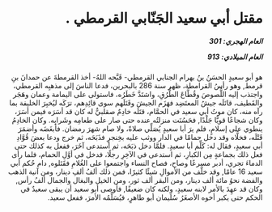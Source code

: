 <h1 dir="rtl">مقتل أبي سعيد الجَنّابي القرمطي .</h1>

<h5 dir="rtl">العام الهجري:  301

العام الميلادي: 913

</h5>

<p dir="rtl">هو أبو سعيدٍ الحسَنُ بنُ بهرام الجنابي القرمطي- قَبَّحه اللهُ- أخذ القرمطةَ عن حمدانَ بنِ قرمط, وهو رأسُ القرامطة، ظهر سنة 286 بالبحرين، فدعا الناسَ إلى مذهبِه القرمطي، واجتذب إليه اللُّصوصَ وقُطَّاعَ الطُّرُقِ، واشتَدَّ خَطَرُه، فاستولى على اليمامة وعمان وهَجَر والقَطيف، قاتَلَه جيشُ المعتَضِد فهَزَم الجيشَ وقَتَلَهم سوى قائِدِهم، ترَكَه ليُخبِرَ الخليفة بما رآه منه، كان موتُ أبي سعيد في الحمَّام، قتَلَه خادِمٌ صقلبيٌّ له كان قد أسَرَه فيمن أسَرَ، وكان شجاعًا قويًّا جَلْدًا, فحَسُنَت منزلتُه عنده حتى صار على طعامِه وشَرابِه. وكان الخادِمُ ينطوي على إسلامٍ، فلم يرَ أبا سعيدٍ يُصَلِّي صلاةً، ولا صام شهرَ رمضان. فأبغَضَه وأضمَرَ قَتْلَه، فخلَّاه وقد دخل حمامًا في الدار ووثب عليه بخِنجرٍ فذَبَحَه، ثم خرج ودعا بعضَ قُوَّادِ أبي سعيدٍ، فقال له: كَلِّم أبا سعيدٍ. فلمَّا دخل ذبَحَه، ثم استدعى آخَرَ، ففعل به كذلك حتى فعل ذلك بجماعةٍ مِن الكبارِ، ثم استدعى في الآخِرِ رجلًا، فدخل في أوَّلِ الحمام، فلما رأى الدماءَ تجري، أدبر مسرعًا وصاح، فصاح النساء واجتمعوا على الغُلامِ فقَتَلوه, دام حُكم أبي سعيد 16 عامًا, وقد خلَّف من الأموالِ شيئًا كثيرًا، فمن ذلك ألفُ ألفِ دينار، ومن آنية الذهب والفضة نحوُ مائة ألف دينار، ومن البقر ألف ثور، ومن الخيل والبغال والجمال ألفُ رأس, وكان قد عهِدَ بالأمر لابنه سعيدٍ، ولكنه كان ضعيفًا, فأوصى أبو سعيد أن يبقى سعيدٌ في الحكم حتى يكبر أخوه الأصغَرُ سُلَيمان أبو طاهرٍ، فيُسَلِّمُه الأمرَ، ففعل سعيد.</p></br>
